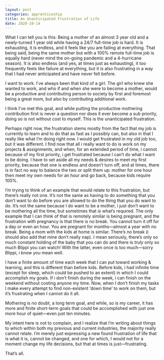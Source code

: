 ```yaml
---
layout: post 
categories: apprenticeship
title: An Unanticipated Frustration of Life
date: 2020-10-14
---
```


What I can tell you is this: Being a mother of an almost 3 year old and a newly-turned 1 year old while having a 24/7 full-time job is hard.  It is exhausting, it is endless, and it feels like you are failing at everything.  That being said, being the same mother but with a 100% remote full-time job is equally hard (never mind the on-going pandemic and a 4-hurricane season).  It is also endless (and yes, at times just as exhausting), it too frequently feels like failure at everything, but it is also frustrating in a way that I had never anticipated and have never felt before.  

I want to work.  I’ve always been that kind of a girl.  The girl who knew she wanted to work, and who if and when she were to become a mother, would be a productive and contributing person to society by first and foremost being a great mom, but also by contributing additional work.

I think I’ve met this goal, and while putting the productive mothering contribution first is never a question nor does it ever become a sub priority, doing so is not without cost to myself.  This is the unanticipated frustration.  

Perhaps right now, the frustration stems mostly from the fact that my job is currently to learn and to do that as fast as I possibly can, but also in that I really like what I’m doing right now.  I would get frustrated in my old job too, but it was different.  I find now that all i really want to do is work on my projects & assignments, and when, for an extended period of time, i cannot because of my first priority, i get frustrated because I can’t do what I want to be doing.  I have to set aside all my needs & desires to meet my first priority, because that one is endless and doesn’t turn off, and at times, there is in fact no way to balance the two or split them up: mother for one hour then meet my own needs for an hour and go back, because kids require 100%.  

I’m trying to think of an example that would relate to this frustration, but there’s really not one.  It’s not the same as having to do something that you don’t want to do before you are allowed to do the thing that you do want to do.  It’s not the same because I do want to be a mother, i just don’t want to be mothering all the time, but sometimes that *is* what’s required.  The only example that I can think of that is remotely similar is being pregnant, and the frustration with pregnancy is that there is no break.  You cannot turn it off for a day or even an hour.  You are pregnant for months—almost a year with no break.  Being a mom with the kids at home is similar.  There’s no break (i should also add that mine don’t really nap).  I mean seriously, there’s only so much constant holding of the baby that you can do and there is *truly* only so much Blippi you can watch!  With the latter, even once is too much—sorry Blippi, i know you mean well.  

I have a finite amount of time each week that I can put toward working & learning, and this is different than before kids.  Before kids, i had infinite time (except for sleep, which could be pushed to an extent) in which I could accomplish my goals.  If i don’t finish during the week, i can finish on the weekend without costing anyone my time.  Now, when I don’t finish my tasks I make every attempt to find non-existent ‘down time’ to work on them, but it’s frustrating when I cannot do it all.  

Mothering is no doubt, a long term goal, and while, so is my career, it has more and finite short-term goals that could be accomplished with just one more hour of quiet—even just ten minutes.

My intent here is not to complain, and I realize that I’m writing about things to which within both my previous and current industries, the majority really cannot relate.  I’m merely just expressing a new found frustration of life that is what it is, cannot be changed, and one for which, I would not for a moment change my life decisions, but that at times is just—frustrating.

That’s all.  
